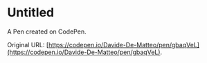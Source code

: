 # Untitled

A Pen created on CodePen.

Original URL: [https://codepen.io/Davide-De-Matteo/pen/gbaqVeL](https://codepen.io/Davide-De-Matteo/pen/gbaqVeL).

